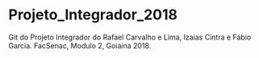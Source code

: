 # Projeto_Integrador_2018
Git do Projeto Integrador do Rafael Carvalho e Lima, Izaias Cintra e Fábio Garcia.
FacSenac, Modulo 2, Goiaina 2018.
